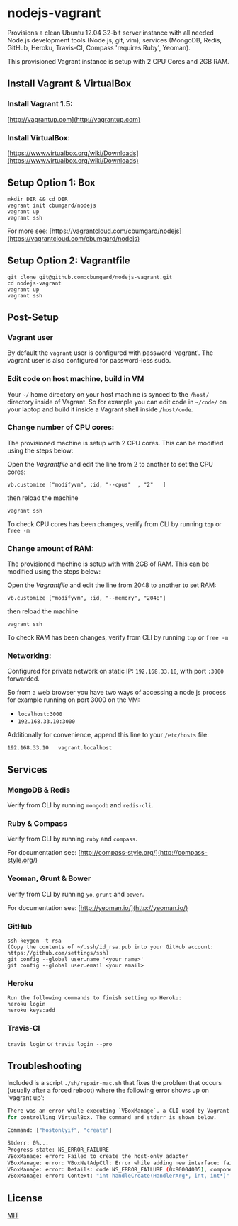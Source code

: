 # nodejs-vagrant

Provisions a clean Ubuntu 12.04 32-bit server instance with all needed Node.js development tools (Node.js, git, vim); services (MongoDB, Redis, GitHub, Heroku, Travis-CI, Compass 'requires Ruby', Yeoman).

This provisioned Vagrant instance is setup with 2 CPU Cores and 2GB RAM.

## Install Vagrant & VirtualBox

### Install Vagrant 1.5:
[http://vagrantup.com](http://vagrantup.com)

### Install VirtualBox:
[https://www.virtualbox.org/wiki/Downloads](https://www.virtualbox.org/wiki/Downloads)

## Setup Option 1: Box

```
mkdir DIR && cd DIR
vagrant init cbumgard/nodejs
vagrant up
vagrant ssh
```

For more see: [https://vagrantcloud.com/cbumgard/nodejs](https://vagrantcloud.com/cbumgard/nodejs)

## Setup Option 2: Vagrantfile

```
git clone git@github.com:cbumgard/nodejs-vagrant.git
cd nodejs-vagrant
vagrant up
vagrant ssh
```

## Post-Setup

### Vagrant user

By default the ```vagrant``` user is configured with password 'vagrant'. The vagrant user is also configured for password-less sudo.

### Edit code on host machine, build in VM

Your ```~/``` home directory on your host machine is synced to the ```/host/``` directory inside of Vagrant. So for example you can edit code in ```~/code/``` on your laptop and build it inside a Vagrant shell inside ```/host/code```.


### Change number of CPU cores:

The provisioned machine is setup with 2 CPU cores. This can be  modified using the steps below:

Open the *Vagrantfile* and edit the line from 2 to another to set the CPU cores:
```
vb.customize ["modifyvm", :id, "--cpus"  , "2"   ]
```

then reload the machine
```
vagrant ssh
```

To check CPU cores has been changes, verify from CLI by running ```top``` or ```free -m```


### Change amount of RAM:

The provisioned machine is setup with with 2GB of RAM. This can be  modified using the steps below:

Open the *Vagrantfile* and edit the line from 2048 to another to set RAM:
```
vb.customize ["modifyvm", :id, "--memory", "2048"]
```

then reload the machine
```
vagrant ssh
```

To check RAM has been changes, verify from CLI by running ```top``` or ```free -m```

### Networking:

Configured for private network on static IP: ```192.168.33.10```, with port ```:3000``` forwarded.

So from a web browser you have two ways of accessing a node.js process for example running on port 3000 on the VM:

* ```localhost:3000```
* ```192.168.33.10:3000```

Additionally for convenience, append this line to your ```/etc/hosts``` file:

```192.168.33.10   vagrant.localhost```

## Services

### MongoDB & Redis

Verify from CLI by running ```mongodb``` and ```redis-cli```.


### Ruby & Compass

Verify from CLI by running ```ruby``` and ```compass```.

For documentation see: [http://compass-style.org/](http://compass-style.org/)

### Yeoman, Grunt & Bower

Verify from CLI by running ```yo```, ```grunt``` and ```bower```.

For documentation see: [http://yeoman.io/](http://yeoman.io/)


### GitHub

```
ssh-keygen -t rsa
(Copy the contents of ~/.ssh/id_rsa.pub into your GitHub account: https://github.com/settings/ssh)
git config --global user.name '<your name>'
git config --global user.email <your email>
```

### Heroku

```
Run the following commands to finish setting up Heroku:
heroku login
heroku keys:add
```

### Travis-CI

```travis login```
or
```travis login --pro```

## Troubleshooting

Included is a script ```./sh/repair-mac.sh``` that fixes the problem that occurs (usually after a forced reboot) where the following error shows up on 'vagrant up':

```bash
There was an error while executing `VBoxManage`, a CLI used by Vagrant
for controlling VirtualBox. The command and stderr is shown below.

Command: ["hostonlyif", "create"]

Stderr: 0%...
Progress state: NS_ERROR_FAILURE
VBoxManage: error: Failed to create the host-only adapter
VBoxManage: error: VBoxNetAdpCtl: Error while adding new interface: failed to open /dev/vboxnetctl: No such file or directory
VBoxManage: error: Details: code NS_ERROR_FAILURE (0x80004005), component HostNetworkInterface, interface IHostNetworkInterface
VBoxManage: error: Context: "int handleCreate(HandlerArg*, int, int*)" at line 66 of file VBoxManageHostonly.cpp
```

## License

[MIT](https://github.com/dennislo/nodejs-vagrant/blob/master/LICENSE)
